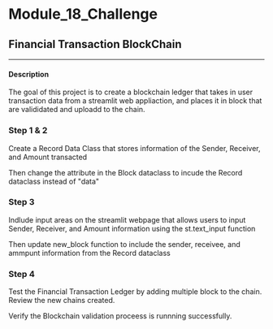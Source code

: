 # Module_18_Challenge

## Financial Transaction BlockChain 

---
#### Description 
The goal of this project is to create a blockchain ledger that takes in user transaction data from a streamlit web appliaction, and places it in block that are valididated and uploadd to the chain. 


### Step 1 & 2 
Create a Record Data Class that stores information of the Sender, Receiver, and Amount transacted

Then change the attribute in the Block dataclass to incude the Record dataclass instead of "data"



### Step 3

Indlude input areas on the streamlit webpage that allows users to input Sender, Receiver, and Amount information using the st.text_input function 

Then update new_block function to include the sender, receivee, and ammpunt information from the Record dataclass


### Step 4 
Test the Financial Transaction Ledger by adding multiple block to the chain. Review the new chains created. 



Verify the Blockchain validation proceess is runnning successfully. 



